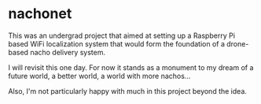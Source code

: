 # nachonet
This was an undergrad project that aimed at setting up a Raspberry Pi based WiFi localization system
that would form the foundation of a drone-based nacho delivery system.

I will revisit this one day. For now it stands as a monument to my dream of a future world, a better
world, a world with more nachos...

Also, I'm not particularly happy with much in this project beyond the idea.
